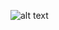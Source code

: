 

![alt text][panda]








[panda]: https://cdn.pixabay.com/photo/2015/03/04/18/02/panda-659186_960_720.png "Panda"
